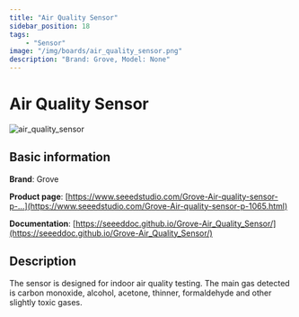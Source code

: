 ```yaml
---
title: "Air Quality Sensor"
sidebar_position: 18
tags:
    - "Sensor"
image: "/img/boards/air_quality_sensor.png"
description: "Brand: Grove, Model: None"
---
```

# Air Quality Sensor

![air_quality_sensor](/img/boards/air_quality_sensor.png)

## Basic information

**Brand**: Grove

**Product page**: [https://www.seeedstudio.com/Grove-Air-quality-sensor-p-...](https://www.seeedstudio.com/Grove-Air-quality-sensor-p-1065.html)

**Documentation**: [https://seeeddoc.github.io/Grove-Air_Quality_Sensor/](https://seeeddoc.github.io/Grove-Air_Quality_Sensor/)

## Description

The sensor is designed for indoor air quality testing\. The main gas detected is carbon monoxide, alcohol, acetone, thinner, formaldehyde and other slightly toxic gases\.

